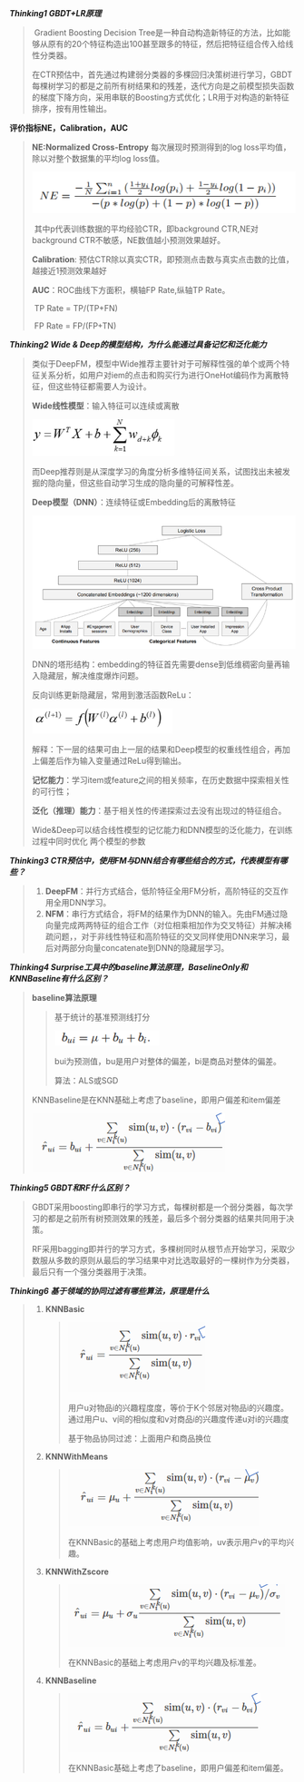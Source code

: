 ***Thinking1 GBDT+LR原理***

> ​	Gradient Boosting Decision Tree是一种自动构造新特征的方法，比如能够从原有的20个特征构造出100甚至跟多的特征，然后把特征组合传入给线性分类器。
>
> ​	在CTR预估中，首先通过构建弱分类器的多棵回归决策树进行学习，GBDT每棵树学习的都是之前所有树结果和的残差，迭代方向是之前模型损失函数的梯度下降方向，采用串联的Boosting方式优化；LR用于对构造的新特征排序，按有用性输出。



**评价指标NE，Calibration，AUC**

> **NE:Normalized Cross-Entropy**  每次展现时预测得到的log loss平均值，除以对整个数据集的平均log loss值。
>
> ![NE](https://github.com/yangchaofan3/homework/blob/master/L8/NE.PNG)
>
> ​	其中p代表训练数据的平均经验CTR，即background CTR,NE对background CTR不敏感，NE数值越小预测效果越好。
>
> **Calibration**: 预估CTR除以真实CTR，即预测点击数与真实点击数的比值，越接近1预测效果越好
>
> **AUC**：ROC曲线下方面积，横轴FP Rate,纵轴TP Rate。
>
> ​			TP Rate = TP/(TP+FN)
>
> ​			FP Rate = FP/(FP+TN)



***Thinking2 Wide & Deep的模型结构，为什么能通过具备记忆和泛化能力***

> 类似于DeepFM，模型中Wide推荐主要针对于可解释性强的单个或两个特征关系分析，如用户对iem的点击和购买行为进行OneHot编码作为离散特征，但这些特征都需要人为设计。
>
> **Wide线性模型**：输入特征可以连续或离散
>
> <img src="https://github.com/yangchaofan3/homework/blob/master/L8/wide.PNG" alt="wide" style="zoom:80%;" />
>
> 而Deep推荐则是从深度学习的角度分析多维特征间关系，试图找出未被发掘的隐向量，但这些自动学习生成的隐向量的可解释性差。
>
> **Deep模型（DNN）**：连续特征或Embedding后的离散特征
>
> <img src="https://github.com/yangchaofan3/homework/blob/master/L8/deep.PNG" alt="deep" style="zoom:80%;" />
>
> DNN的塔形结构：embedding的特征首先需要dense到低维稠密向量再输入隐藏层，解决维度爆炸问题。
>
> 反向训练更新隐藏层，常用到激活函数ReLu：
>
> <img src="https://github.com/yangchaofan3/homework/blob/master/L8/relu.PNG" alt="relu" style="zoom:75%;" />
>
> 解释：下一层的结果可由上一层的结果和Deep模型的权重线性组合，再加上偏差后作为输入变量通过ReLu得到输出。
>
> **记忆能力**：学习item或feature之间的相关频率，在历史数据中探索相关性的可行性；
>
> **泛化（推理）能力**：基于相关性的传递探索过去没有出现过的特征组合。
>
> Wide&Deep可以结合线性模型的记忆能力和DNN模型的泛化能力，在训练过程中同时优化 两个模型的参数



***Thinking3 CTR预估中，使用FM与DNN结合有哪些结合的方式，代表模型有哪些？***

> 1. **DeepFM**：并行方式结合，低阶特征全用FM分析，高阶特征的交互作用全用DNN学习。
> 2. **NFM**：串行方式结合，将FM的结果作为DNN的输入。先由FM通过隐向量完成两两特征的组合工作（对位相乘相加作为交叉特征）并解决稀疏问题，，对于非线性特征和高阶特征的交叉同样使用DNN来学习，最后对两部分向量concatenate到DNN的隐藏层学习。



***Thinking4 Surprise工具中的baseline算法原理，BaselineOnly和KNNBaseline有什么区别？***

> **baseline算法原理**
>
> > 基于统计的基准预测线打分
> >
> > ![baseline](https://github.com/yangchaofan3/homework/blob/master/L8/baseline.PNG)
> >
> > bui为预测值，bu是用户对整体的偏差，bi是商品对整体的偏差。
> >
> > 算法：ALS或SGD
>
> KNNBaseline是在KNN基础上考虑了baseline，即用户偏差和item偏差
>
> ![knnbaseline](https://github.com/yangchaofan3/homework/blob/master/L8/knnbaseline.PNG)



***Thinking5 GBDT和RF什么区别？***

> GBDT采用boosting即串行的学习方式，每棵树都是一个弱分类器，每次学习的都是之前所有树预测效果的残差，最后多个弱分类器的结果共同用于决策。
>
> RF采用bagging即并行的学习方式，多棵树同时从根节点开始学习，采取少数服从多数的原则从最后的学习结果中对比选取最好的一棵树作为分类器，最后只有一个强分类器用于决策。

***Thinking6 基于领域的协同过滤有哪些算法，原理是什么***

> 1. **KNNBasic**
>
>    > ![knnbasic](https://github.com/yangchaofan3/homework/blob/master/L8/knnbasic.PNG)  
>    >
>    > 用户u对物品i的兴趣程度度，等价于K个邻居对物品i的兴趣度。通过用户u、v间的相似度和v对商品i的兴趣度传递u对i的兴趣度
>    >
>    > 基于物品协同过滤：上面用户和商品换位
>
> 
>
> 2. **KNNWithMeans**
>
>    > ![knnbasicwithmeans](https://github.com/yangchaofan3/homework/blob/master/L8/knnbasicwithmeans.PNG)
>    >
>    > 在KNNBasic的基础上考虑用户均值影响，uv表示用户v的平均兴趣。
>
> 3. **KNNWithZscore**
>
>    > ![knnbasicwithzscore](https://github.com/yangchaofan3/homework/blob/master/L8/knnbasicwithzscore.PNG)
>    >
>    > 在KNNBasic的基础上考虑用户v的平均兴趣及标准差。
>
> 4. **KNNBaseline**
>
>    > ![knnbaseline](https://github.com/yangchaofan3/homework/blob/master/L8/knnbaseline.PNG)
>    >
>    > 在KNNBasic基础上考虑了baseline，即用户偏差和item偏差。
